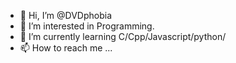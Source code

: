 - 👋 Hi, I’m @DVDphobia
- 👀 I’m interested in Programming. 
- 🌱 I’m currently learning C/Cpp/Javascript/python/
- 📫 How to reach me ... 

<!---
DVDphobia/DVDphobia is a ✨ special ✨ repository because its `README.md` (this file) appears on your GitHub profile.
You can click the Preview link to take a look at your changes.
--->
